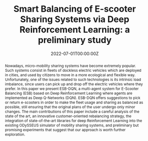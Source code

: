 ---
title: "Smart Balancing of E-scooter Sharing Systems via Deep Reinforcement Learning: a preliminary study"
authors: ""
date: "2022-07-01T00:00:00Z"
doi: "10.3233/IA-210126"

# Schedule page publish date (NOT publication's date).
# publishDate: "2020-04-10T00:00:00Z"

# Publication type.
# Legend: 0 = Uncategorized; 1 = Conference paper; 2 = Journal article;
# 3 = Preprint / Working Paper; 4 = Report; 5 = Book; 6 = Book section;
# 7 = Thesis; 8 = Patent
publication_types: ["1"]

# Publication name and optional abbreviated publication name.
publication: "*WOA 2021: 22nd Workshop “From Objects to Agents”*"
# publication_short: In *Electronics 2020, 9, 758*

abstract: "Nowadays, micro-mobility sharing systems have become extremely popular. Such systems consist in fleets of dockless electric vehicles which are deployed in cities, and used by citizens to move in a more ecological and flexible way. Unfortunately, one of the issues related to such technologies is its intrinsic load imbalance, since users can pick up and drop off the electric vehicles where they prefer. In this paper we present ESB-DQN, a multi-agent system for E-Scooter Balancing (ESB) based on Deep Reinforcement Learning where agents are implemented as Deep Q-Networks (DQN). ESB-DQN offers suggestions to pick or return e-scooters in order to make the fleet usage and sharing as balanced as possible, still ensuring that the original plans of the user undergo only minor changes. The main contributions of this paper include a careful analysis of the state of the art, an innovative customer-oriented rebalancing strategy, the integration of state-of-the-art libraries for deep Reinforcement Learning into the existing ODySSEUS simulator of mobility sharing systems, and preliminary but promising experiments that suggest that our approach is worth further exploration."

# Summary. An optional shortened abstract.
#summary: A novel algorithm for the detection of dorsal fins is presented in the context of a fully automated pipeline for the photo-identification of Risso’s dolphins. A lightweight convolutional neural network (CNN) architecture is proposed to recognize fins among cropped images, filtering the inputs for the photo-identification algorithm.

tags:
- Deep learning
- Reinforcement Learning
- E-scooters
featured: false

links:
# - name: Custom Link
#   url: http://example.org
url_pdf: 'http://ceur-ws.org/Vol-2963/paper16.pdf'
# url_code: '#'
# url_dataset: '#'
# url_poster: 'https://gvlosapio.netlify.app/publication/journal-article/poster.pdf'
# url_project: ''
# url_slides: ''
# url_source: '#'
# url_video: 'https://weconf.eu/imeko-metrosea-2020/presentation/lightweight-and-efficient-convolutional-neural-networks-for-recognition-of-dolphin-dorsal-fins'

# Featured image
# To use, add an image named `featured.jpg/png` to your page's folder. 
image: 
  caption: ''
  focal_point: ""
  preview_only: false

# Associated Projects (optional).
#   Associate this publication with one or more of your projects.
#   Simply enter your project's folder or file name without extension.
#   E.g. `internal-project` references `content/project/internal-project/index.md`.
#   Otherwise, set `projects: []`.
projects: []

# Slides (optional).
#   Associate this publication with Markdown slides.
#   Simply enter your slide deck's filename without extension.
#   E.g. `slides: "example"` references `content/slides/example/index.md`.
#   Otherwise, set `slides: ""`.
slides: ""
---